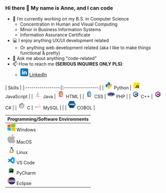 ### Hi there 👋 My name is Anne, and I can code

- 🔭 I’m currently working on my B.S. in Computer Science
  - Concentration in Human and Visual Computing
  - Minor in Business Information Systems
  - Information Assurance Certificate
- 💻 I enjoy anything UX/UI development related
  - Or anything web development related (aka I like to make things functional & pretty)
- 💬 Ask me about anything "code-related"
- 📫 How to reach me **(SERIOUS INQUIRES ONLY PLS)**:
  * <a href="https://www.linkedin.com/in/anne-h-501b9b260/"><img src="https://github.com/AnneH20/AnneH20/blob/main/Images/linkedin.svg" width="25"/></a> [LinkedIn](https://www.linkedin.com/in/anne-h-501b9b260/)

|              Skills             |
|:-----------------:|:-----------------:|
| <img src="https://github.com/AnneH20/AnneH20/blob/main/Images/python.svg" width="25"> Python | <img src="https://github.com/AnneH20/AnneH20/blob/main/Images/javascript.svg" width="25"> JavaScript |
| <img src="https://github.com/AnneH20/AnneH20/blob/main/Images/java.svg" width="25"> Java | <img src="https://github.com/AnneH20/AnneH20/blob/main/Images/html.svg" width="25"> HTML |
| <img src="https://github.com/AnneH20/AnneH20/blob/main/Images/css.svg" width="25"> CSS | <img src="https://github.com/AnneH20/AnneH20/blob/main/Images/php.png" width="25"> PHP |
| <img src="https://github.com/AnneH20/AnneH20/blob/main/Images/c%2B%2B.svg" width="25"> C++ | <img src="https://github.com/AnneH20/AnneH20/blob/main/Images/c%23.svg" width="25"> C# |
| <img src="https://github.com/AnneH20/AnneH20/blob/main/Images/c.svg" width="25"> C | <img src="https://github.com/AnneH20/AnneH20/blob/main/Images/mysql.svg" width="25"> MySQL |
| | <img src="https://github.com/AnneH20/AnneH20/blob/main/Images/cobol.png" width="25"> COBOL |

| Programming/Software Environments |
|----------------------------------|
| <img src="https://github.com/AnneH20/AnneH20/blob/main/Images/windows.png" width="25"> Windows |
| <img src="https://github.com/AnneH20/AnneH20/blob/main/Images/apple.png" width="25"> MacOS |
| <img src="https://github.com/AnneH20/AnneH20/blob/main/Images/linux.png" width="25"> Linux |
| <img src="https://github.com/AnneH20/AnneH20/blob/main/Images/vscode.svg" width="25"> VS Code |
| <img src="https://github.com/AnneH20/AnneH20/blob/main/Images/pycharm.svg" width="25"> PyCharm |
| <img src="https://github.com/AnneH20/AnneH20/blob/main/Images/eclipse.png" width="25"> Eclipse |



